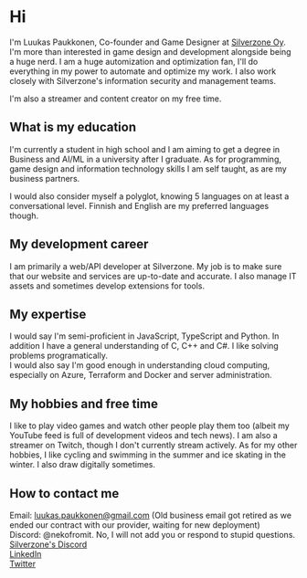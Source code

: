 # Hi
I'm Luukas Paukkonen, Co-founder and Game Designer at [Silverzone Oy](https://silverzonegames.com/about). I'm more than interested in game design and development alongside being a huge nerd. I am a huge automization and optimization fan, I'll do everything in my power to automate and optimize my work. I also work closely with Silverzone's information security and management teams.

I'm also a streamer and content creator on my free time.

## What is my education
I'm currently a student in high school and I am aiming to get a degree in Business and AI/ML in a university after I graduate. As for programming, game design and information technology skills I am self taught, as are my business partners.

I would also consider myself a polyglot, knowing 5 languages on at least a conversational level. Finnish and English are my preferred languages though.

## My development career
I am primarily a web/API developer at Silverzone. My job is to make sure that our website and services are up-to-date and accurate. I also manage IT assets and sometimes develop extensions for tools. <br/>

## My expertise
I would say I'm semi-proficient in JavaScript, TypeScript and Python. In addition I have a general understanding of C, C++ and C#. I like solving problems programatically.
<br/>
I would also say I'm good enough in understanding cloud computing, especially on Azure, Terraform and Docker and server administration.

## My hobbies and free time
I like to play video games and watch other people play them too (albeit my YouTube feed is full of development videos and tech news). I am also a streamer on Twitch, though I don't currently stream actively.
As for my other hobbies, I like cycling and swimming in the summer and ice skating in the winter. I also draw digitally sometimes.

## How to contact me
Email: luukas.paukkonen@gmail.com (Old business email got retired as we ended our contract with our provider, waiting for new deployment) <br>
Discord: @nekofromit. No, I will not add you or respond to stupid questions. <br>
[Silverzone's Discord](https://discord.gg/ggjnDFQ7e8) <br>
[LinkedIn](https://linkedin.com/in/luukasp) <br>
[Twitter](https://twitter.com/nekofromit)
